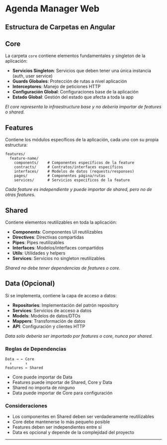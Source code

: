 # Agenda Manager Web

## Estructura de Carpetas en Angular

## Core

La carpeta `core` contiene elementos fundamentales y singleton de la aplicación:

- **Servicios Singleton**: Servicios que deben tener una única instancia (auth, user service)
- **Guards Globales**: Protección de rutas a nivel aplicación
- **Interceptores**: Manejo de peticiones HTTP
- **Configuración Global**: Configuraciones base de la aplicación
- **Estado Global**: Gestión del estado que afecta a toda la app

*El core representa la infraestructura base y no debería importar de features o shared.*

## Features

Contiene los módulos específicos de la aplicación, cada uno con su propia estructura:

```shell
features/
  feature-name/
    components/    # Componentes específicos de la feature
    contracts/     # Contratos/interfaces específicos
    interfaces/    # Modelos de datos (requests/responses)
    pages/         # Componentes página/rutas
    services/      # Servicios específicos de la feature
```

*Cada feature es independiente y puede importar de shared, pero no de otras features.*

## Shared

Contiene elementos reutilizables en toda la aplicación:

- **Components**: Componentes UI reutilizables
- **Directives**: Directivas compartidas
- **Pipes**: Pipes reutilizables
- **Interfaces**: Modelos/interfaces compartidos
- **Utils**: Utilidades y helpers
- **Services**: Servicios no singleton reutilizables

*Shared no debe tener dependencias de features o core.*

## Data (Opcional)

Si se implementa, contiene la capa de acceso a datos:

- **Repositories**: Implementación del patrón repository
- **Services**: Servicios de acceso a datos
- **Models**: Modelos de datos/DTOs
- **Mappers**: Transformación de datos
- **API**: Configuración y clientes HTTP

*Data solo debería ser importado por features o core, nunca por shared.*

### Reglas de Dependencias

```shell
Data → ← Core
  ↑      ↑
Features ← Shared
```

- Core puede importar de Data
- Features puede importar de Shared, Core y Data
- Shared no importa de ninguno
- Data puede importar de Core para configuración

### Consideraciones

- Los componentes en Shared deben ser verdaderamente reutilizables
- Core debe mantenerse lo más pequeño posible
- Features deben ser independientes entre sí
- Data es opcional y depende de   la complejidad del proyecto

---
